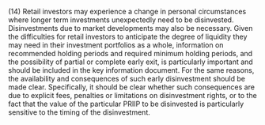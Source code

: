(14) Retail investors may experience a change in personal circumstances where longer term investments unexpectedly need to be disinvested. Disinvestments due to market developments may also be necessary. Given the difficulties for retail investors to anticipate the degree of liquidity they may need in their investment portfolios as a whole, information on recommended holding periods and required minimum holding periods, and the possibility of partial or complete early exit, is particularly important and should be included in the key information document. For the same reasons, the availability and consequences of such early disinvestment should be made clear. Specifically, it should be clear whether such consequences are due to explicit fees, penalties or limitations on disinvestment rights, or to the fact that the value of the particular PRIIP to be disinvested is particularly sensitive to the timing of the disinvestment.